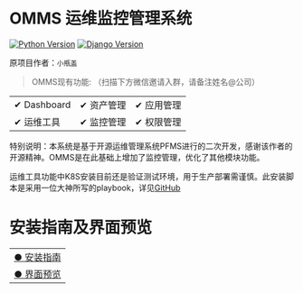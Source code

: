 OMMS 运维监控管理系统
=======================
[![Python Version](https://img.shields.io/badge/Python--3.6.2-paasing-green.svg)](https://img.shields.io/badge/Python--3.6.2-paasing-green.svg)
[![Django Version](https://img.shields.io/badge/Django--2.1.4-paasing-green.svg)](https://img.shields.io/badge/Django--2.1.4-paasing-green.svg)

原项目作者：`小瓶盖`

> OMMS现有功能: （扫描下方微信邀请入群，请备注姓名@公司）

<table border="0">
    <tr>
        <td><a>✔ Dashboard</a></td>
        <td><a>✔ 资产管理</a></td>
        <td><a>✔ 应用管理</a></td>
    </tr>
    <tr>
        <td><a>✔ 运维工具</a></td>
        <td><a>✔ 监控管理</a></td>
        <td><a>✔ 权限管理</a></td>
    </tr>
</table>

特别说明：本系统是基于开源运维管理系统PFMS进行的二次开发，感谢该作者的开源精神。OMMS是在此基础上增加了监控管理，优化了其他模块功能。

运维工具功能中K8S安装目前还是验证测试环境，用于生产部署需谨慎。此安装脚本是采用一位大神所写的playbook，详见[GitHub](https://github.com/gjmzj/kubeasz.git)


安装指南及界面预览
=========================
<table border="0">
    <tr>
        <td><a href="doc/install/README.md">● 安装指南</a></td>
    </tr>
    <tr>
        <td><a href="doc/install/OMMSPRE.md">● 界面预览</a></td>
    </tr>
</table>

